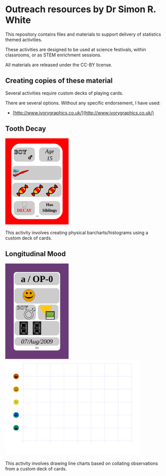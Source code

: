 # Outreach resources by Dr Simon R. White

This repository contains files and materials to support delivery of statistics themed activities.

These activities are designed to be used at science festivals, within classrooms, or as STEM enrichment sessions.

All materials are released under the CC-BY license.

## Creating copies of these material

Several activities require custom decks of playing cards.

There are several options. Without any specific endorsement, I have used:
  * [http://www.ivorygraphics.co.uk/](http://www.ivorygraphics.co.uk/)

## Tooth Decay

<img width="200px" src="https://github.com/simon-r-white/outreach/blob/master/tooth.decay/card_front_svg/card.000.svg">

This activity involves creating physical barcharts/histograms using a custom deck of cards.

## Longitudinal Mood

<img height="300px" src="https://github.com/simon-r-white/outreach/blob/master/longitudinal.mood/card_fronts_svg/card.000.svg"><img height="300px" src="https://github.com/simon-r-white/outreach/blob/master/longitudinal.mood/mood-graph.svg">

This activity involves drawing line charts based on collating observations from a custom deck of cards.
